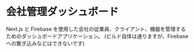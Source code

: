 # 会社管理ダッシュボード

Next.js と Firebase を使用した会社の従業員、クライアント、機器を管理するためのダッシュボードアプリケーション。
(ビルド自体は通りますが、Firebase への繋ぎ込みなどはできないです)
